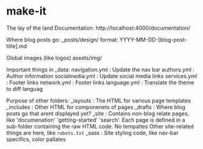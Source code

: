 # make-it
The lay of the land
Documentation:
    http://localhost:4000/documentation/

Where blog posts go:
    _posts/design/
    format: YYYY-MM-DD-[blog-post-title].md

Global images (like logos)
    assets/img/

Important things in \_data:
    navigation.yml  : Update the nav bar
    authors.yml     : Author information
    socialmedia.yml : Update social media links
    services.yml    : Footer links
    network.yml     : Footer links
    language.yml    : Translate the theme to diff languag

Purpose of other folders:
    _layouts    : The HTML for various page templates
    _includes   : Other HTML for componenets of pages
    _drafts     : Where blog posts go that arent displayed yet?
    _site       : Contains non-blog relate pages, like 'documenation' 'getting-started' 'search'.
                  Each page is defined in a sub-folder containing the raw HTML code. No tempaltes
                  Other site-related things are here, like `robots.txt`
    _sass       : Site styling code, like nav-bar specifics, color pallates

